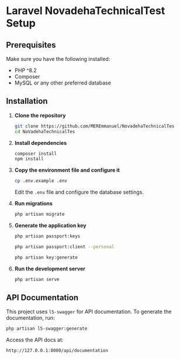 # Laravel NovadehaTechnicalTest Setup

## Prerequisites

Make sure you have the following installed:

- PHP ^8.2
- Composer
- MySQL or any other preferred database

## Installation

1. **Clone the repository**

   ```sh
   git clone https://github.com/MEREmmanuel/NovadehaTechnicalTes
   cd NoVadehaTechnicalTes
   ```

2. **Install dependencies**

   ```sh
   composer install
   npm install
   ```

3. **Copy the environment file and configure it**

   ```sh
   cp .env.example .env
   ```

   Edit the `.env` file and configure the database settings.

4. **Run migrations**

   ```sh
   php artisan migrate
   ```

5. **Generate the application key**

   ```sh
   php artisan passport:keys
   ```
   
   ```sh
   php artisan passport:client --personal
   ```

   ```sh
   php artisan key:generate
   ```
   
6. **Run the development server**

   ```sh
   php artisan serve
   ```

## API Documentation

This project uses `l5-swagger` for API documentation. To generate the documentation, run:

```sh
php artisan l5-swagger:generate
```

Access the API docs at:

```
http://127.0.0.1:8000/api/documentation
```